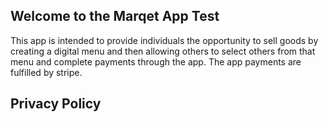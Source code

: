 ## Welcome to the Marqet App Test

This app is intended to provide individuals the opportunity to sell goods by creating a digital menu and then allowing others to select others from that menu and complete payments through the app. The app payments are fulfilled by stripe.

## Privacy Policy

